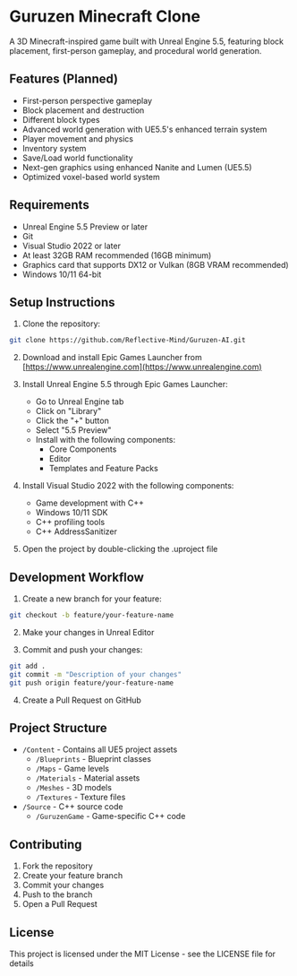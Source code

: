 # Guruzen Minecraft Clone

A 3D Minecraft-inspired game built with Unreal Engine 5.5, featuring block placement, first-person gameplay, and procedural world generation.

## Features (Planned)

- First-person perspective gameplay
- Block placement and destruction
- Different block types
- Advanced world generation with UE5.5's enhanced terrain system
- Player movement and physics
- Inventory system
- Save/Load world functionality
- Next-gen graphics using enhanced Nanite and Lumen (UE5.5)
- Optimized voxel-based world system

## Requirements

- Unreal Engine 5.5 Preview or later
- Git
- Visual Studio 2022 or later
- At least 32GB RAM recommended (16GB minimum)
- Graphics card that supports DX12 or Vulkan (8GB VRAM recommended)
- Windows 10/11 64-bit

## Setup Instructions

1. Clone the repository:
```bash
git clone https://github.com/Reflective-Mind/Guruzen-AI.git
```

2. Download and install Epic Games Launcher from [https://www.unrealengine.com](https://www.unrealengine.com)

3. Install Unreal Engine 5.5 through Epic Games Launcher:
   - Go to Unreal Engine tab
   - Click on "Library"
   - Click the "+" button
   - Select "5.5 Preview"
   - Install with the following components:
     - Core Components
     - Editor
     - Templates and Feature Packs

4. Install Visual Studio 2022 with the following components:
   - Game development with C++
   - Windows 10/11 SDK
   - C++ profiling tools
   - C++ AddressSanitizer

5. Open the project by double-clicking the .uproject file

## Development Workflow

1. Create a new branch for your feature:
```bash
git checkout -b feature/your-feature-name
```

2. Make your changes in Unreal Editor

3. Commit and push your changes:
```bash
git add .
git commit -m "Description of your changes"
git push origin feature/your-feature-name
```

4. Create a Pull Request on GitHub

## Project Structure

- `/Content` - Contains all UE5 project assets
  - `/Blueprints` - Blueprint classes
  - `/Maps` - Game levels
  - `/Materials` - Material assets
  - `/Meshes` - 3D models
  - `/Textures` - Texture files
- `/Source` - C++ source code
  - `/GuruzenGame` - Game-specific C++ code

## Contributing

1. Fork the repository
2. Create your feature branch
3. Commit your changes
4. Push to the branch
5. Open a Pull Request

## License

This project is licensed under the MIT License - see the LICENSE file for details 